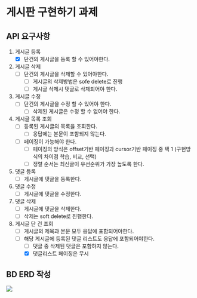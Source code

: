 # 게시판 구현하기 과제

## API 요구사항
1. 게시글 등록
   - [x] 단건의 게시글을 등록 할 수 있어야한다.
2. 게시글 삭제
   - [ ] 단건의 게시글을 삭제할 수 있어야한다.
     - [ ] 게시글의 삭제방법은 sofe delete로 진행
     - [ ] 게시글 삭제시 댓글로 삭제되어야 한다.
3. 게시글 수정
   - [ ] 단건의 게시글을 수정 할 수 있어야 한다.
     - [ ] 삭제된 게시글은 수정 할 수 없어야 한다.
4. 게시글 목록 조회
   - [ ] 등록된 게시글의 목록을 조회한다.
     - [ ] 응답에는 본문이 포함되지 않는다.
   - [ ] 페이징이 가능해야 한다.
     - [ ] 페이징의 방식은 offset기반 페이징과 cursor기반 페이징 중 택 1 (구현방식의 차이점 학습, 비교, 선택)
     - [ ] 정렬 순서는 최신글이 우선순위가 가장 높도록 한다.
5. 댓글 등록
   - [ ] 게시글에 댓글을 등록한다.
6. 댓글 수정
   - [ ] 게시글에 댓글을 수정한다.
7. 댓글 삭제
   - [ ] 게시글에 댓글을 삭제한다.
   - [ ] 삭제는 soft delete로 진행한다.
8. 게시글 단 건 조회
   - [ ] 게시글의 제목과 본문 모두 응답에 포함되어야한다.
   - [ ] 해당 게시글에 등록된 댓글 리스트도 응답에 포함되어야한다.
     - [ ] 댓글 중 삭제된 댓글은 포함하지 않는다.
     - [x] 댓글리스트 페이징은 무시

## BD ERD 작성
<img src="https://github.com/junodevv/spring-study-goorm/assets/126752196/e1fe1c55-46a8-4070-9db2-61861c5d7dc0">


